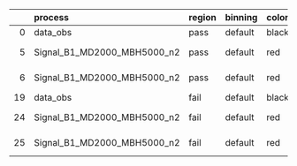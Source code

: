 |    | process                     | region   | binning   | color   | process_type   |   scale | variation   | source_filename                                                      | source_histname   | alias                       | title     |   combine_idx |     lnN |   shapes | syst_type   |   direction |   variation_alias |
|---:|:----------------------------|:---------|:----------|:--------|:---------------|--------:|:------------|:---------------------------------------------------------------------|:------------------|:----------------------------|:----------|--------------:|--------:|---------:|:------------|------------:|------------------:|
|  0 | data_obs                    | pass     | default   | black   | DATA           |       1 | nominal     | ./histograms_for_2DAlphabet_v16//BH_Data.root                        | hpass             | Data                        | Data      |           nan | nan     |      nan | nan         |         nan |               nan |
|  5 | Signal_B1_MD2000_MBH5000_n2 | pass     | default   | red     | SIGNAL         |       1 | lumi        | ./histograms_for_2DAlphabet_v16//BH_Signal_B1_MD2000_MBH5000_n2.root | hpass             | Signal_B1_MD2000_MBH5000_n2 | BH signal |           nan |   1.016 |      nan | lnN         |         nan |               nan |
|  6 | Signal_B1_MD2000_MBH5000_n2 | pass     | default   | red     | SIGNAL         |       1 | nominal     | ./histograms_for_2DAlphabet_v16//BH_Signal_B1_MD2000_MBH5000_n2.root | hpass             | Signal_B1_MD2000_MBH5000_n2 | BH signal |           nan | nan     |      nan | nan         |         nan |               nan |
| 19 | data_obs                    | fail     | default   | black   | DATA           |       1 | nominal     | ./histograms_for_2DAlphabet_v16//BH_Data.root                        | hfail             | Data                        | Data      |           nan | nan     |      nan | nan         |         nan |               nan |
| 24 | Signal_B1_MD2000_MBH5000_n2 | fail     | default   | red     | SIGNAL         |       1 | lumi        | ./histograms_for_2DAlphabet_v16//BH_Signal_B1_MD2000_MBH5000_n2.root | hfail             | Signal_B1_MD2000_MBH5000_n2 | BH signal |           nan |   1.016 |      nan | lnN         |         nan |               nan |
| 25 | Signal_B1_MD2000_MBH5000_n2 | fail     | default   | red     | SIGNAL         |       1 | nominal     | ./histograms_for_2DAlphabet_v16//BH_Signal_B1_MD2000_MBH5000_n2.root | hfail             | Signal_B1_MD2000_MBH5000_n2 | BH signal |           nan | nan     |      nan | nan         |         nan |               nan |